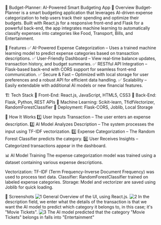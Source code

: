 🏦 Budget-Planner: AI-Powered Smart Budgeting App
📌 Overview
Budget-Planner is a smart budgeting application that leverages AI-driven expense categorization to help users track their spending and optimize their budgets. Built with React.js for a responsive front-end and Flask for a powerful back-end, the app integrates machine learning to automatically classify expenses into categories like Food, Transport, Bills, and Entertainment.

🚀 Features
✅ AI-Powered Expense Categorization – Uses a trained machine learning model to predict expense categories based on transaction descriptions.
✅ User-Friendly Dashboard – View real-time balance updates, transaction history, and budget summaries.
✅ RESTful API Integration – Flask-based back-end with CORS support for seamless front-end communication.
✅ Secure & Fast – Optimized with local storage for user preferences and a robust API for efficient data handling.
✅ Scalability – Easily extendable with additional AI models or new financial features.

🏗️ Tech Stack
🔹 Front-End: React.js, JavaScript, HTML5, CSS3
🔹 Back-End: Flask, Python, REST APIs
🔹 Machine Learning: Scikit-learn, TfidfVectorizer, RandomForestClassifier
🔹 Deployment: Flask-CORS, Joblib, Local Storage

🎯 How It Works
1️⃣ User Inputs Transaction – The user enters an expense description.
2️⃣ AI Model Analyzes Description – The system processes the input using TF-IDF vectorization.
3️⃣ Expense Categorization – The Random Forest Classifier predicts the category.
4️⃣ User Receives Insights – Categorized transactions appear in the dashboard.

📊 AI Model Training
The expense categorization model was trained using a dataset containing various expense descriptions.

Vectorization: TF-IDF (Term Frequency-Inverse Document Frequency) was used to process text data.
Classifier: RandomForestClassifier trained on labeled expense categories.
Storage: Model and vectorizer are saved using Joblib for quick loading.

📸 Screenshots
![1](https://github.com/user-attachments/assets/02e9d392-f221-4fe5-9957-0ef6d25a750a)
General Overview of the UI, using React.js.
![2](https://github.com/user-attachments/assets/daf07def-4ffd-4317-8ecf-f816996ff5b9)
In the description field, we enter what the details of the transaction is that we want the AI model to predict which category it belongs to, in this case; it's "Movie Tickets".
![3](https://github.com/user-attachments/assets/a839f52e-9035-4f6b-98e8-3db783350ebc)
The AI model predicted that the category "Movie Tickets" belongs in falls into "Entertainment"
